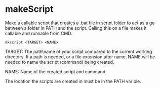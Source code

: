 # makeScript 
Make a callable script that creates a .bat file in script folder to act as a go between a folder in PATH and the script. Calling this on a file makes it callable and runnable from CMD.

```mkscript <TARGET> <NAME>```

TARGET: The path\name of your script compared to the current working directory. If a path is needed, or a file extension after name, NAME will be needed to name the script (command) being created.

NAME: Name of the created script and command.

The location the scripts are created in must be in the PATH varible.
